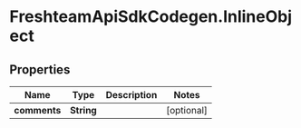# FreshteamApiSdkCodegen.InlineObject

## Properties

Name | Type | Description | Notes
------------ | ------------- | ------------- | -------------
**comments** | **String** |  | [optional] 


